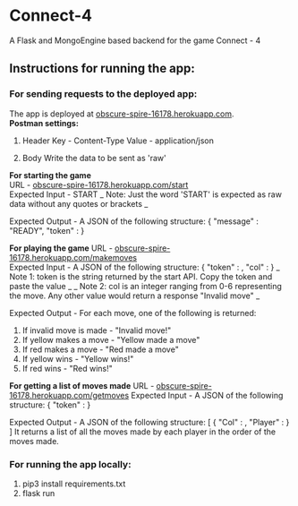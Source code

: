 # Connect-4
A Flask and MongoEngine based backend for the game Connect - 4

## Instructions for running the app:

### For sending requests to the deployed app:

The app is deployed at [obscure-spire-16178.herokuapp.com](obscure-spire-16178.herokuapp.com).<br>
**Postman settings:**
1. Header
Key - Content-Type
Value - application/json

2. Body
Write the data to be sent as 'raw'

**For starting the game**<br>
URL - [obscure-spire-16178.herokuapp.com/start](obscure-spire-16178.herokuapp.com/start)<br>
Expected Input -  START
_ Note: Just the word 'START' is expected as raw data without any quotes or brackets _

Expected Output - 
A JSON of the following structure:
{
    "message" : "READY",
    "token" : <token>
}

**For playing the game**
URL - [obscure-spire-16178.herokuapp.com/makemoves](obscure-spire-16178.herokuapp.com/makemoves)<br>
Expected Input -
A JSON of the following structure:
{
    "token" : <token>,
    "col" : <col>
}
_ Note 1: token is the string returned by the start API. Copy the token and paste the value _
_ Note 2: col is an integer ranging from 0-6 representing the move. Any other value would return a response "Invalid move" _

Expected Output - 
For each move, one of the following is returned:
1. If invalid move is made - "Invalid move!"
2. If yellow makes a move - "Yellow made a move"
3. If red makes a move - "Red made a move"
4. If yellow wins - "Yellow wins!"
5. If red wins - "Red wins!"

**For getting a list of moves made**
URL - [obscure-spire-16178.herokuapp.com/getmoves](obscure-spire-16178.herokuapp.com/getmoves)
Expected Input -
A JSON of the following structure:
{
    "token" : <token>
}

Expected Output -
A JSON of the following structure:
[
    {
        "Col" : <col>,
        "Player" : <player>
    }
]
It returns a list of all the moves made by each player in the order of the moves made.

### For running the app locally:

1. pip3 install requirements.txt
2. flask run


